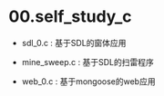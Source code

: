 # 00.self_study_c

* sdl_0.c : 基于SDL的窗体应用

* mine_sweep.c : 基于SDL的扫雷程序

* web_0.c : 基于mongoose的web应用
